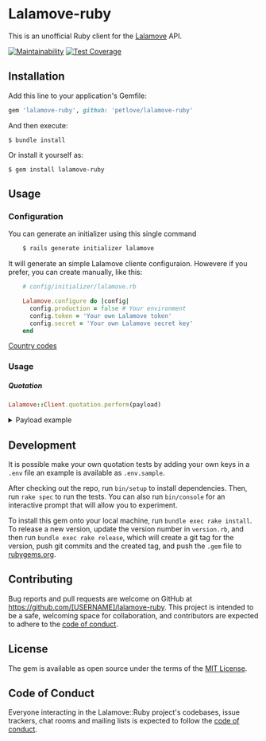 # Lalamove-ruby

This is an unofficial Ruby client for the [Lalamove](https://developers.lalamove.com/) API.

[![Maintainability](https://api.codeclimate.com/v1/badges/a67df9f7c59596d08870/maintainability)](https://codeclimate.com/github/petlove/lalamove-ruby/maintainability)
[![Test Coverage](https://api.codeclimate.com/v1/badges/a67df9f7c59596d08870/test_coverage)](https://codeclimate.com/github/petlove/lalamove-ruby/test_coverage)

## Installation

Add this line to your application's Gemfile:

```ruby
gem 'lalamove-ruby', github: 'petlove/lalamove-ruby'
```

And then execute:

    $ bundle install

Or install it yourself as:

    $ gem install lalamove-ruby

## Usage

### Configuration

You can generate an initializer using this single command

```ruby
    $ rails generate initializer lalamove
```
It will generate an simple Lalamove cliente configuraion. Howevere if you prefer, you can create manually, like this:

```ruby
    # config/initializer/lalamove.rb

    Lalamove.configure do |config|
      config.production = false # Your environment
      config.token = 'Your own Lalamove token'
      config.secret = 'Your own Lalamove secret key'
    end
```

[Country codes](https://developers.lalamove.com/?plaintext--sandbox#available-countries)


### Usage

##### Quotation

```ruby
Lalamove::Client.quotation.perform(payload)
```
<details>

<summary>Payload example</summary>

```
{
  "id":1,
    "number":"123456789",
    "cost":"8.9",
    "state":"en_route",
    "shipment_line_items":[
    {
      "quantity":1,
      "depth":7.0,
      "weight":0.013,
      "width":2.0,
      "height":10.0
    }
    ],
    "order_number":"123456",
    "email":"anderson.ferreira@petlove.com.br",
    "estimated_delivery_date":"2021-05-28",
    "updated_at":"2021-05-27T19:37:56Z",
    "created_at":"2021-05-27T19:34:21Z",
    "shop_name":"FOO BAR BAZ LTDA",
    "shop_full_address":null,
    "stock_location":{
      "name":"São Paulo",
      "address1":"Av. Dr. Cardoso de Melo, 1 - Vila Olimpia, São Paulo - SP, 04548-004, Brazil",
      "address2":"",
      "loggi_shop_pk":null,
      "additional_shipping_time": null,
      "phone": "+551133350200"
    },
    "shipping_address":{
      "firstname":"Anderson",
      "lastname":"Ferreira",
      "address1":"Rua Dom salomão ferraz",
      "address2":"1",
      "zipcode":"05729140",
      "city":"São Paulo",
      "state_id":70,
      "state":"SP",
      "country":"BR",
      "phone":"11970009090",
      "house_number":"1",
      "neighborhood":"Vila Andrade",
      "reference":null
    }
}
```
</details>


## Development

It is possible make your own quotation tests by adding your own keys in a `.env` file an example is available as `.env.sample`.

After checking out the repo, run `bin/setup` to install dependencies. Then, run `rake spec` to run the tests. You can also run `bin/console` for an interactive prompt that will allow you to experiment.

To install this gem onto your local machine, run `bundle exec rake install`. To release a new version, update the version number in `version.rb`, and then run `bundle exec rake release`, which will create a git tag for the version, push git commits and the created tag, and push the `.gem` file to [rubygems.org](https://rubygems.org).

## Contributing

Bug reports and pull requests are welcome on GitHub at https://github.com/[USERNAME]/lalamove-ruby. This project is intended to be a safe, welcoming space for collaboration, and contributors are expected to adhere to the [code of conduct](https://github.com/[USERNAME]/lalamove-ruby/blob/master/CODE_OF_CONDUCT.md).

## License

The gem is available as open source under the terms of the [MIT License](https://opensource.org/licenses/MIT).

## Code of Conduct

Everyone interacting in the Lalamove::Ruby project's codebases, issue trackers, chat rooms and mailing lists is expected to follow the [code of conduct](https://github.com/[USERNAME]/lalamove-ruby/blob/master/CODE_OF_CONDUCT.md).
